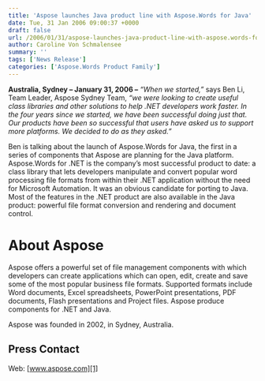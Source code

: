 ```yaml
---
title: 'Aspose launches Java product line with Aspose.Words for Java'
date: Tue, 31 Jan 2006 09:00:37 +0000
draft: false
url: /2006/01/31/aspose-launches-java-product-line-with-aspose.words-for-java/
author: Caroline Von Schmalensee
summary: ''
tags: ['News Release']
categories: ['Aspose.Words Product Family']
---
```


**Australia, Sydney – January 31, 2006 –** _“When we started,”_ says Ben Li, Team Leader, Aspose Sydney Team, _“we were looking to create useful class libraries and other solutions to help .NET developers work faster. In the four years since we started, we have been successful doing just that. Our products have been so successful that users have asked us to support more platforms. We decided to do as they asked.”_  
  
Ben is talking about the launch of Aspose.Words for Java, the first in a series of components that Aspose are planning for the Java platform. Aspose.Words for .NET is the company’s most successful product to date: a class library that lets developers manipulate and convert popular word processing file formats from within their .NET application without the need for Microsoft Automation. It was an obvious candidate for porting to Java. Most of the features in the .NET product are also available in the Java product: powerful file format conversion and rendering and document control.

# About Aspose

Aspose offers a powerful set of file management components with which developers can create applications which can open, edit, create and save some of the most popular business file formats. Supported formats include Word documents, Excel spreadsheets, PowerPoint presentations, PDF documents, Flash presentations and Project files. Aspose produce components for .NET and Java.

Aspose was founded in 2002, in Sydney, Australia.

## Press Contact

Web: [www.aspose.com][1]




[1]: http://www.aspose.com/ "Go to the home page."




